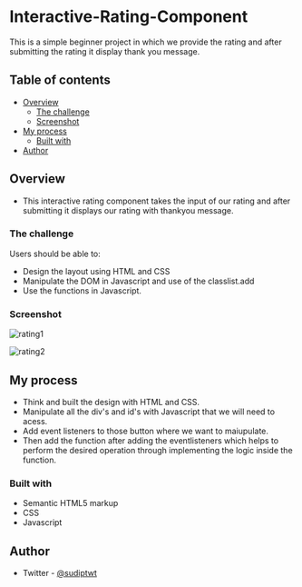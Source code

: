 # Interactive-Rating-Component
This is a simple beginner project in which we provide the rating and after submitting the rating it display thank you message.


## Table of contents

- [Overview](#overview)
  - [The challenge](#the-challenge)
  - [Screenshot](#screenshot)
- [My process](#my-process)
  - [Built with](#built-with)  
- [Author](#author)


## Overview

- This interactive rating component takes the input of our rating and after submitting it displays our rating with thankyou message.

### The challenge

Users should be able to:
- Design the layout using HTML and CSS
- Manipulate the DOM in Javascript and use of the classlist.add
- Use the functions  in Javascript.

### Screenshot

![rating1](https://user-images.githubusercontent.com/79646606/177596819-4b7d9193-b99a-449e-ba32-8ee74f2fcc24.png)

![rating2](https://user-images.githubusercontent.com/79646606/177596844-47d0070d-7d9d-43b6-822d-75cbd4ce4802.png)


## My process

- Think and built the design with HTML and CSS.
- Manipulate all the div's and id's with Javascript that we will need to acess.
- Add event listeners to those button where we want to maiupulate.
- Then add the function after adding the eventlisteners which helps to perform the desired operation through implementing the logic inside the function.

### Built with

- Semantic HTML5 markup
- CSS 
- Javascript

## Author
- Twitter - [@sudiptwt](https://twitter.com/sudiptwt)
